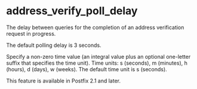# address_verify_poll_delay 


The delay between queries for the completion of an address
verification request in progress.



The default polling delay is 3 seconds.


 Specify a non-zero time value (an integral value plus an optional
one-letter suffix that specifies the time unit).  Time units: s
(seconds), m (minutes), h (hours), d (days), w (weeks).
The default time unit is s (seconds).  


This feature is available in Postfix 2.1 and later.



